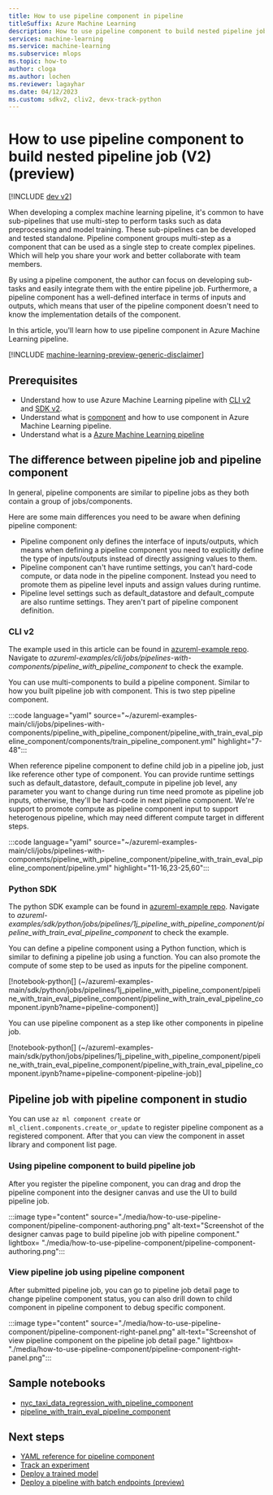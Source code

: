 ```yaml
---
title: How to use pipeline component in pipeline 
titleSuffix: Azure Machine Learning
description: How to use pipeline component to build nested pipeline job in Azure Machine Learning pipeline using CLI v2 and Python SDK
services: machine-learning
ms.service: machine-learning
ms.subservice: mlops
ms.topic: how-to
author: cloga
ms.author: lochen
ms.reviewer: lagayhar
ms.date: 04/12/2023
ms.custom: sdkv2, cliv2, devx-track-python
---
```


# How to use pipeline component to build nested pipeline job (V2) (preview)

[!INCLUDE [dev v2](../../includes/machine-learning-dev-v2.md)]

When developing a complex machine learning pipeline, it's common to have sub-pipelines that use multi-step to perform tasks such as data preprocessing and model training. These sub-pipelines can be developed and tested standalone. Pipeline component groups multi-step as a component that can be used as a single step to create complex pipelines. Which will help you share your work and better collaborate with team members.

By using a pipeline component, the author can focus on developing sub-tasks and easily integrate them with the entire pipeline job. Furthermore, a pipeline component has a well-defined interface in terms of inputs and outputs, which means that user of the pipeline component doesn't need to know the implementation details of the component.

In this article, you'll learn how to use pipeline component in Azure Machine Learning pipeline.

[!INCLUDE [machine-learning-preview-generic-disclaimer](../../includes/machine-learning-preview-generic-disclaimer.md)]

## Prerequisites

- Understand how to use Azure Machine Learning pipeline with [CLI v2](how-to-create-component-pipelines-cli.md) and [SDK v2](how-to-create-component-pipeline-python.md).
- Understand what is [component](concept-component.md) and how to use component in Azure Machine Learning pipeline.
- Understand what is a [Azure Machine Learning pipeline](concept-ml-pipelines.md)

## The difference between pipeline job and pipeline component

In general, pipeline components are similar to pipeline jobs as they both contain a group of jobs/components.

Here are some main differences you need to be aware when defining pipeline component:

- Pipeline component only defines the interface of inputs/outputs, which means when defining a pipeline component you need to explicitly define the type of inputs/outputs instead of directly assigning values to them.
- Pipeline component can't have runtime settings, you can't hard-code compute, or data node in the pipeline component. Instead you need to promote them as pipeline level inputs and assign values during runtime.
- Pipeline level settings such as default_datastore and default_compute are also runtime settings. They aren't part of pipeline component definition.

### CLI v2

The example used in this article can be found in [azureml-example repo](https://github.com/Azure/azureml-examples). Navigate to *azureml-examples/cli/jobs/pipelines-with-components/pipeline_with_pipeline_component* to check the example.

You can use multi-components to build a pipeline component. Similar to how you built pipeline job with component. This is two step pipeline component.

:::code language="yaml" source="~/azureml-examples-main/cli/jobs/pipelines-with-components/pipeline_with_pipeline_component/pipeline_with_train_eval_pipeline_component/components/train_pipeline_component.yml" highlight="7-48":::

When reference pipeline component to define child job in a pipeline job, just like reference other type of component. You can provide runtime settings such as default_datastore, default_compute in pipeline job level, any parameter you want to change during run time need promote as pipeline job inputs, otherwise, they'll be hard-code in next pipeline component. We're support to promote compute as pipeline component input to support heterogenous pipeline, which may need different compute target in different steps.

:::code language="yaml" source="~/azureml-examples-main/cli/jobs/pipelines-with-components/pipeline_with_pipeline_component/pipeline_with_train_eval_pipeline_component/pipeline.yml" highlight="11-16,23-25,60":::

### Python SDK

The python SDK example can be found in [azureml-example repo](https://github.com/Azure/azureml-examples). Navigate to *azureml-examples/sdk/python/jobs/pipelines/1j_pipeline_with_pipeline_component/pipeline_with_train_eval_pipeline_component* to check the example.

You can define a pipeline component using a Python function, which is similar to defining a pipeline job using a function. You can also promote the compute of some step to be used as inputs for the pipeline component.

[!notebook-python[] (~/azureml-examples-main/sdk/python/jobs/pipelines/1j_pipeline_with_pipeline_component/pipeline_with_train_eval_pipeline_component/pipeline_with_train_eval_pipeline_component.ipynb?name=pipeline-component)]

You can use pipeline component as a step like other components in pipeline job.

[!notebook-python[] (~/azureml-examples-main/sdk/python/jobs/pipelines/1j_pipeline_with_pipeline_component/pipeline_with_train_eval_pipeline_component/pipeline_with_train_eval_pipeline_component.ipynb?name=pipeline-component-pipeline-job)]

## Pipeline job with pipeline component in studio

You can use `az ml component create` or `ml_client.components.create_or_update` to register pipeline component as a registered component. After that you can view the component in asset library and component list page.

### Using pipeline component to build pipeline job

After you register the pipeline component, you can drag and drop the pipeline component into the designer canvas and use the UI to build pipeline job.

:::image type="content" source="./media/how-to-use-pipeline-component/pipeline-component-authoring.png" alt-text="Screenshot of the designer canvas page to build pipeline job with pipeline component." lightbox= "./media/how-to-use-pipeline-component/pipeline-component-authoring.png":::

### View pipeline job using pipeline component

After submitted pipeline job, you can go to pipeline job detail page to change pipeline component status, you can also drill down to child component in pipeline component to debug specific component.

:::image type="content" source="./media/how-to-use-pipeline-component/pipeline-component-right-panel.png" alt-text="Screenshot of view pipeline component on the pipeline job detail page." lightbox= "./media/how-to-use-pipeline-component/pipeline-component-right-panel.png":::

## Sample notebooks

- [nyc_taxi_data_regression_with_pipeline_component](https://github.com/Azure/azureml-examples/blob/main/sdk/python/jobs/pipelines/1j_pipeline_with_pipeline_component/nyc_taxi_data_regression_with_pipeline_component/nyc_taxi_data_regression_with_pipeline_component.ipynb)
- [pipeline_with_train_eval_pipeline_component](https://github.com/Azure/azureml-examples/blob/main/sdk/python/jobs/pipelines/1j_pipeline_with_pipeline_component/pipeline_with_train_eval_pipeline_component/pipeline_with_train_eval_pipeline_component.ipynb)

## Next steps

- [YAML reference for pipeline component](reference-yaml-component-pipeline.md)
- [Track an experiment](how-to-log-view-metrics.md)
- [Deploy a trained model](how-to-deploy-managed-online-endpoints.md)
- [Deploy a pipeline with batch endpoints (preview)](how-to-use-batch-pipeline-deployments.md)
